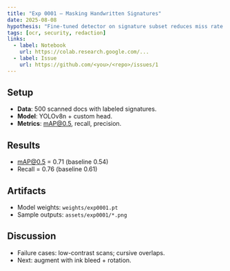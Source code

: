 ```yaml
---
title: "Exp 0001 — Masking Handwritten Signatures"
date: 2025-08-08
hypothesis: "Fine-tuned detector on signature subset reduces miss rate by 30%."
tags: [ocr, security, redaction]
links:
  - label: Notebook
    url: https://colab.research.google.com/...
  - label: Issue
    url: https://github.com/<you>/<repo>/issues/1
---
```


## Setup
- **Data**: 500 scanned docs with labeled signatures.
- **Model**: YOLOv8n + custom head.
- **Metrics**: mAP@0.5, recall, precision.

## Results
- mAP@0.5 = 0.71 (baseline 0.54)
- Recall = 0.76 (baseline 0.61)

## Artifacts
- Model weights: `weights/exp0001.pt`
- Sample outputs: `assets/exp0001/*.png`

## Discussion
- Failure cases: low-contrast scans; cursive overlaps.
- Next: augment with ink bleed + rotation.